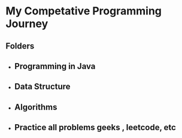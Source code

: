 # My Competative Programming Journey

## Folders
- ## Programming in Java
- ## Data Structure
- ## Algorithms
- ## Practice all problems geeks , leetcode, etc



